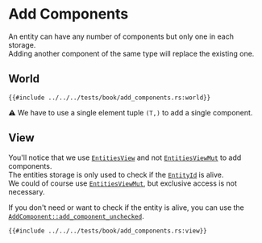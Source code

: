 # Add Components

An entity can have any number of components but only one in each storage.  
Adding another component of the same type will replace the existing one.

## World

```rust, noplaypen
{{#include ../../../tests/book/add_components.rs:world}}
```

⚠️ We have to use a single element tuple `(T,)` to add a single component.

## View

You'll notice that we use [`EntitiesView`](https://docs.rs/shipyard/0.5/shipyard/struct.EntitiesView.html) and not [`EntitiesViewMut`](https://docs.rs/shipyard/0.5/shipyard/struct.EntitiesViewMut.html) to add components.  
The entities storage is only used to check if the [`EntityId`](https://docs.rs/shipyard/0.5/shipyard/struct.EntityId.html) is alive.  
We could of course use [`EntitiesViewMut`](https://docs.rs/shipyard/0.5/shipyard/struct.EntitiesViewMut.html), but exclusive access is not necessary.

If you don't need or want to check if the entity is alive, you can use the [`AddComponent::add_component_unchecked`](https://docs.rs/shipyard/0.5/shipyard/trait.AddComponent.html).

```rust, noplaypen
{{#include ../../../tests/book/add_components.rs:view}}
```
